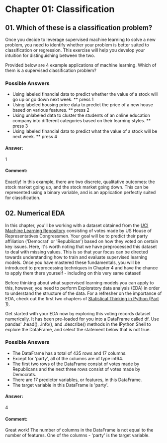 # Chapter 01: Classification

## 01. Which of these is a classification problem?
Once you decide to leverage supervised machine learning to solve a new problem, you need to identify whether your problem is better suited to classification or regression. This exercise will help you develop your intuition for distinguishing between the two.

Provided below are 4 example applications of machine learning. Which of them is a supervised classification problem?

### Possible Answers
* Using labeled financial data to predict whether the value of a stock will go up or go down next week.
** press 1
* Using labeled housing price data to predict the price of a new house based on various features.
** press 2
* Using unlabeled data to cluster the students of an online education company into different categories based on their learning styles.
** press 3
* Using labeled financial data to predict what the value of a stock will be next week.
** press 4

#### Answer:
1

#### Comment:
Exactly! In this example, there are two discrete, qualitative outcomes: the stock market going up, and the stock market going down. This can be represented using a binary variable, and is an application perfectly suited for classification.

## 02. Numerical EDA
In this chapter, you'll be working with a dataset obtained from the <a href="https://archive.ics.uci.edu/ml/datasets/Congressional+Voting+Records">UCI Machine Learning Repository</a> consisting of votes made by US House of Representatives Congressmen. Your goal will be to predict their party affiliation ('Democrat' or 'Republican') based on how they voted on certain key issues. Here, it's worth noting that we have preprocessed this dataset to deal with missing values. This is so that your focus can be directed towards understanding how to train and evaluate supervised learning models. Once you have mastered these fundamentals, you will be introduced to preprocessing techniques in Chapter 4 and have the chance to apply them there yourself - including on this very same dataset!

Before thinking about what supervised learning models you can apply to this, however, you need to perform Exploratory data analysis (EDA) in order to understand the structure of the data. For a refresher on the importance of EDA, check out the first two chapters of <a href="https://www.datacamp.com/courses/statistical-thinking-in-python-part-1">Statistical Thinking in Python (Part 1)</a>.

Get started with your EDA now by exploring this voting records dataset numerically. It has been pre-loaded for you into a DataFrame called df. Use pandas' .head(), .info(), and .describe() methods in the IPython Shell to explore the DataFrame, and select the statement below that is not true.

### Possible Answers
* The DataFrame has a total of 435 rows and 17 columns.
* Except for 'party', all of the columns are of type int64.
* The first two rows of the DataFrame consist of votes made by Republicans and the next three rows consist of votes made by Democrats.
* There are 17 predictor variables, or features, in this DataFrame.
* The target variable in this DataFrame is 'party'.

#### Answer:
4

#### Comment:
Great work! The number of columns in the DataFrame is not equal to the number of features. One of the columns - 'party' is the target variable.
